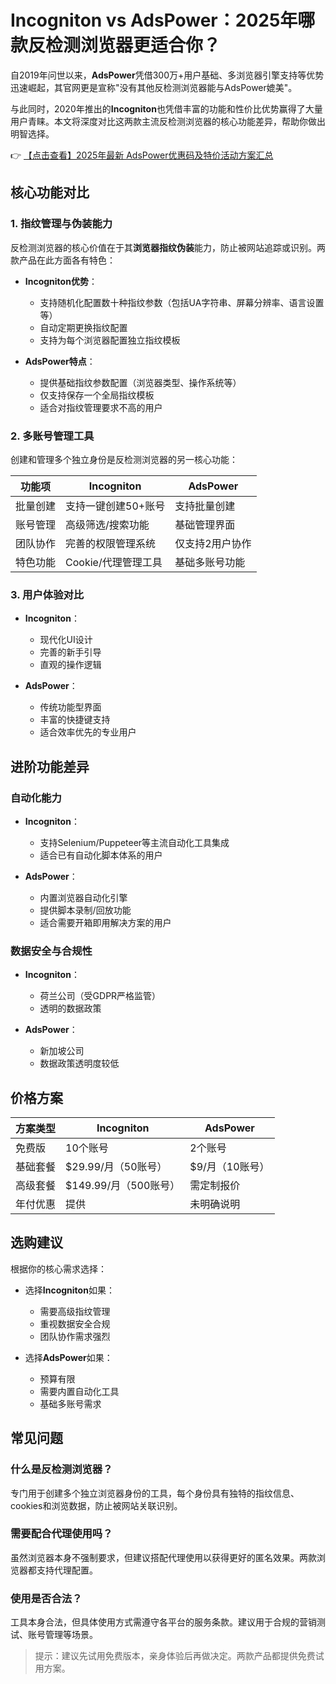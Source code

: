 # Incogniton vs AdsPower：2025年哪款反检测浏览器更适合你？

自2019年问世以来，**AdsPower**凭借300万+用户基础、多浏览器引擎支持等优势迅速崛起，其官网更是宣称"没有其他反检测浏览器能与AdsPower媲美"。

与此同时，2020年推出的**Incogniton**也凭借丰富的功能和性价比优势赢得了大量用户青睐。本文将深度对比这两款主流反检测浏览器的核心功能差异，帮助你做出明智选择。

👉 [【点击查看】2025年最新 AdsPower优惠码及特价活动方案汇总](https://bit.ly/adspower_free)

## 核心功能对比

### 1. 指纹管理与伪装能力
反检测浏览器的核心价值在于其**浏览器指纹伪装**能力，防止被网站追踪或识别。两款产品在此方面各有特色：

- **Incogniton优势**：
  - 支持随机化配置数十种指纹参数（包括UA字符串、屏幕分辨率、语言设置等）
  - 自动定期更换指纹配置
  - 支持为每个浏览器配置独立指纹模板

- **AdsPower特点**：
  - 提供基础指纹参数配置（浏览器类型、操作系统等）
  - 仅支持保存一个全局指纹模板
  - 适合对指纹管理要求不高的用户

### 2. 多账号管理工具
创建和管理多个独立身份是反检测浏览器的另一核心功能：

| 功能项       | Incogniton                          | AdsPower                     |
|--------------|-------------------------------------|------------------------------|
| 批量创建     | 支持一键创建50+账号                 | 支持批量创建                 |
| 账号管理     | 高级筛选/搜索功能                   | 基础管理界面                 |
| 团队协作     | 完善的权限管理系统                  | 仅支持2用户协作              |
| 特色功能     | Cookie/代理管理工具                 | 基础多账号功能               |

### 3. 用户体验对比
- **Incogniton**：
  - 现代化UI设计
  - 完善的新手引导
  - 直观的操作逻辑

- **AdsPower**：
  - 传统功能型界面
  - 丰富的快捷键支持
  - 适合效率优先的专业用户

## 进阶功能差异

### 自动化能力
- **Incogniton**：
  - 支持Selenium/Puppeteer等主流自动化工具集成
  - 适合已有自动化脚本体系的用户

- **AdsPower**：
  - 内置浏览器自动化引擎
  - 提供脚本录制/回放功能
  - 适合需要开箱即用解决方案的用户

### 数据安全与合规性
- **Incogniton**：
  - 荷兰公司（受GDPR严格监管）
  - 透明的数据政策

- **AdsPower**：
  - 新加坡公司
  - 数据政策透明度较低

## 价格方案

| 方案类型   | Incogniton                     | AdsPower                  |
|------------|--------------------------------|---------------------------|
| 免费版     | 10个账号                      | 2个账号                   |
| 基础套餐   | $29.99/月（50账号）           | $9/月（10账号）           |
| 高级套餐   | $149.99/月（500账号）         | 需定制报价                |
| 年付优惠   | 提供                          | 未明确说明                |

## 选购建议

根据你的核心需求选择：
- 选择**Incogniton**如果：
  - 需要高级指纹管理
  - 重视数据安全合规
  - 团队协作需求强烈

- 选择**AdsPower**如果：
  - 预算有限
  - 需要内置自动化工具
  - 基础多账号需求

## 常见问题

### 什么是反检测浏览器？
专门用于创建多个独立浏览器身份的工具，每个身份具有独特的指纹信息、cookies和浏览数据，防止被网站关联识别。

### 需要配合代理使用吗？
虽然浏览器本身不强制要求，但建议搭配代理使用以获得更好的匿名效果。两款浏览器都支持代理配置。

### 使用是否合法？
工具本身合法，但具体使用方式需遵守各平台的服务条款。建议用于合规的营销测试、账号管理等场景。

> 提示：建议先试用免费版本，亲身体验后再做决定。两款产品都提供免费试用方案。
